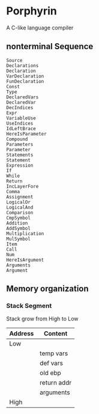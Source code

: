 # Porphyrin
A C-like language compiler

## nonterminal Sequence
    Source
    Declarations
    Declaration
    VarDeclaration
    FunDeclaration
    Const
    Type
    DeclaredVars
    DeclaredVar
    DecIndices
    Expr
    VariableUse
    UseIndices
    IdLeftBrace
    HereIsParameter
    Compound
    Parameters
    Parameter
    Statements
    Statement
    Expression
    If
    While
    Return
    IncLayerFore
    Comma
    Assignment
    LogicalOr
    LogicalAnd
    Comparison
    CmpSymbol
    Addition
    AddSymbol
    Multiplication
    MulSymbol
    Item
    Call
    Num
    HereIsArgument
    Arguments
    Argument

## Memory organization
### Stack Segment
Stack grow from High to Low  

| Address | Content     |
|---------|-------------|
| Low     |             |
|         | temp vars   |
|         | def vars    |
|         | old ebp     |
|         | return addr |
|         | arguments   |
| High    |             |